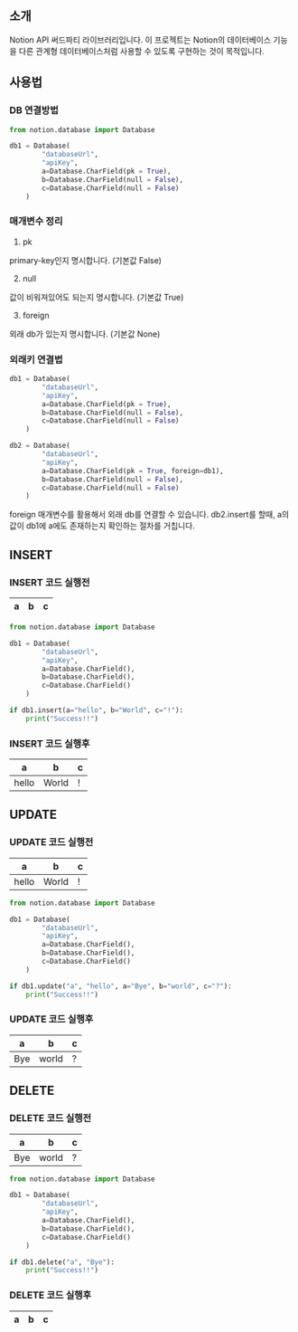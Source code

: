 ## 소개

Notion API 써드파티 라이브러리입니다. 이 프로젝트는 Notion의 데이터베이스 기능을 다른 관계형 데이터베이스처럼 사용할 수 있도록 구현하는 것이 목적입니다.

## 사용법

### DB 연결방법
```py
from notion.database import Database

db1 = Database(
        "databaseUrl",
        "apiKey",
        a=Database.CharField(pk = True),
        b=Database.CharField(null = False),
        c=Database.CharField(null = False)
    )
```

### 매개변수 정리
1. pk

primary-key인지 명시합니다.
(기본값 False)

2. null

값이 비워져있어도 되는지 명시합니다.
(기본값 True)

3. foreign

외래 db가 있는지 명시합니다.
(기본값 None)

### 외래키 연결법
```py
db1 = Database(
        "databaseUrl",
        "apiKey",
        a=Database.CharField(pk = True),
        b=Database.CharField(null = False),
        c=Database.CharField(null = False)
    )

db2 = Database(
        "databaseUrl",
        "apiKey",
        a=Database.CharField(pk = True, foreign=db1),
        b=Database.CharField(null = False),
        c=Database.CharField(null = False)
    )
```

foreign 매개변수를 활용해서 외래 db를 연결할 수 있습니다.
db2.insert를 할때, a의 값이 db1에 a에도 존재하는지 확인하는 절차를 거칩니다. 

## INSERT

### INSERT 코드 실행전
|a|b|c|
|-|-|-|
```py
from notion.database import Database

db1 = Database(
        "databaseUrl",
        "apiKey",
        a=Database.CharField(),
        b=Database.CharField(),
        c=Database.CharField()
    )

if db1.insert(a="hello", b="World", c="!"):
    print("Success!!")
```
### INSERT 코드 실행후
|a|b|c|
|-|-|-|
|hello|World|!|

## UPDATE

### UPDATE 코드 실행전
|a|b|c|
|-|-|-|
|hello|World|!|

```py
from notion.database import Database

db1 = Database(
        "databaseUrl",
        "apiKey",
        a=Database.CharField(),
        b=Database.CharField(),
        c=Database.CharField()
    )

if db1.update("a", "hello", a="Bye", b="world", c="?"):
    print("Success!!")
```

### UPDATE 코드 실행후
|a|b|c|
|-|-|-|
|Bye|world|?|

## DELETE

### DELETE 코드 실행전
|a|b|c|
|-|-|-|
|Bye|world|?|

```py
from notion.database import Database

db1 = Database(
        "databaseUrl",
        "apiKey",
        a=Database.CharField(),
        b=Database.CharField(),
        c=Database.CharField()
    )

if db1.delete("a", "Bye"):
    print("Success!!")
```

### DELETE 코드 실행후
|a|b|c|
|-|-|-|